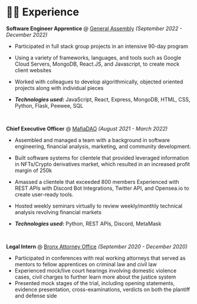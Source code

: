 # 👨‍💻 Experience


**Software Engineer Apprentice** @ [General Assembly](https://generalassemb.ly/) _(September 2022 - December 2022)_


- Participated in full stack group projects in an intensive 90-day program
- Using a variety of frameworks, languages, and tools such as Google Cloud Servers, MongoDB, React.JS, and
Javascript, to create mock client websites
- Worked with colleagues to develop algorithmically, objected oriented projects along with individual pieces

- _**Technologies used:**_ JavaScript, React, Express, MongoDB, HTML, CSS, Python, Flask, Peewee, SQL

&nbsp;

**Chief Executive Officer** @ [MafiaDAO](MafiDAO) _(August 2021 - March 2022)_

- Assembled and managed a team with a background in software engineering, financial analysis, marketing, and
community development.
- Built software systems for clientele that provided leveraged information in NFTs/Crypto derivatives market, which
resulted in an increased profit margin of 250k
- Amassed a clientele that exceeded 800 members Experienced with REST APIs with Discord Bot Integrations,
Twitter API, and Opensea.io to create user-ready tools.
- Hosted weekly seminars virtually to review weekly/monthly technical analysis revolving financial markets

- _**Technologies used:**_ Python, REST APIs, Discord, MetaMask

&nbsp;

**Legal Intern** @ [Bronx Attorney Office](https://www.bronxda.nyc.gov/html/home/home.shtml) _(September 2020 - December 2020)_

- Participated in conferences with real working attorneys that served as mentors to fellow apprentices on criminal law and civil law
- Experienced mock/live court hearings involving domestic violence cases, civil charges to further learn more about the justice system
- Presented mock stages of the trial, including opening statements, evidence presentation, cross-examinations, verdicts on both the plantiff and defense side

